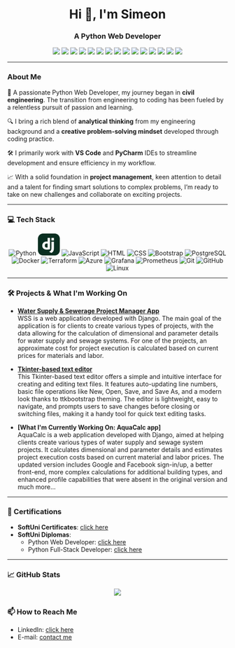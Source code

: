 <h1 align="center">Hi 👋, I'm Simeon</h1>
<h3 align="center">A Python Web Developer</h3>

<p align="center">
  <img src="https://img.shields.io/badge/Python-3776AB?style=for-the-badge&logo=python&logoColor=white" />
  <img src="https://img.shields.io/badge/Django-092E20?style=for-the-badge&logo=django&logoColor=white" />
  <img src="https://img.shields.io/badge/JavaScript-F7DF1E?style=for-the-badge&logo=javascript&logoColor=black" />
  <img src="https://img.shields.io/badge/HTML-E34F26?style=for-the-badge&logo=html5&logoColor=white" />
  <img src="https://img.shields.io/badge/CSS-1572B6?style=for-the-badge&logo=css3&logoColor=white" />
  <img src="https://img.shields.io/badge/PostgreSQL-316192?style=for-the-badge&logo=postgresql&logoColor=white" />
  <img src="https://img.shields.io/badge/Bootstrap-563D7C?style=for-the-badge&logo=bootstrap&logoColor=white" />
  <img src="https://img.shields.io/badge/Docker-2496ED?style=for-the-badge&logo=docker&logoColor=white" />
  <img src="https://img.shields.io/badge/Terraform-7B42BC?style=for-the-badge&logo=terraform&logoColor=white" />
  <img src="https://img.shields.io/badge/Azure-0078D4?style=for-the-badge&logo=microsoft-azure&logoColor=white" />
  <img src="https://img.shields.io/badge/Grafana-F46800?style=for-the-badge&logo=grafana&logoColor=white" />
  <img src="https://img.shields.io/badge/Prometheus-E6522C?style=for-the-badge&logo=prometheus&logoColor=white" />
  <img src="https://img.shields.io/badge/Git-F05032?style=for-the-badge&logo=git&logoColor=white" />
  <img src="https://img.shields.io/badge/GitHub-181717?style=for-the-badge&logo=github&logoColor=white" />
  <img src="https://img.shields.io/badge/Linux-FCC624?style=for-the-badge&logo=linux&logoColor=black" />
</p>

---

### About Me

🚀 A passionate Python Web Developer, my journey began in **civil engineering**. The transition from engineering to coding has been fueled by a relentless pursuit of passion and learning.

🔍 I bring a rich blend of **analytical thinking** from my engineering background and a **creative problem-solving mindset** developed through coding practice.

🛠️ I primarily work with **VS Code** and **PyCharm** IDEs to streamline development and ensure efficiency in my workflow.

📈 With a solid foundation in **project management**, keen attention to detail and a talent for finding smart solutions to complex problems, I’m ready to take on new challenges and collaborate on exciting projects.

---

### 💻 Tech Stack

<p align="center">
  <img src="https://cdn.jsdelivr.net/gh/devicons/devicon/icons/python/python-original.svg" alt="Python" width="50" height="50" />
  <img src="https://github.com/tandpfun/skill-icons/blob/main/icons/Django.svg" alt="Django" width="50" height="50" />
  <img src="https://cdn.jsdelivr.net/gh/devicons/devicon/icons/javascript/javascript-original.svg" alt="JavaScript" width="50" height="50" />
  <img src="https://cdn.jsdelivr.net/gh/devicons/devicon/icons/html5/html5-original.svg" alt="HTML" width="50" height="50" />
  <img src="https://cdn.jsdelivr.net/gh/devicons/devicon/icons/css3/css3-original.svg" alt="CSS" width="50" height="50" />
  <img src="https://cdn.jsdelivr.net/gh/devicons/devicon/icons/bootstrap/bootstrap-plain.svg" alt="Bootstrap" width="50" height="50" />
  <img src="https://cdn.jsdelivr.net/gh/devicons/devicon/icons/postgresql/postgresql-original.svg" alt="PostgreSQL" width="50" height="50" />
  <img src="https://cdn.jsdelivr.net/gh/devicons/devicon/icons/docker/docker-original.svg" alt="Docker" width="50" height="50" />
  <img src="https://cdn.jsdelivr.net/gh/devicons/devicon/icons/terraform/terraform-original.svg" alt="Terraform" width="50" height="50" />
  <img src="https://cdn.jsdelivr.net/gh/devicons/devicon/icons/azure/azure-original.svg" alt="Azure" width="50" height="50" />
  <img src="https://cdn.jsdelivr.net/gh/devicons/devicon/icons/grafana/grafana-original.svg" alt="Grafana" width="50" height="50" />
  <img src="https://cdn.jsdelivr.net/gh/devicons/devicon/icons/prometheus/prometheus-original.svg" alt="Prometheus" width="50" height="50" />
  <img src="https://cdn.jsdelivr.net/gh/devicons/devicon/icons/git/git-original.svg" alt="Git" width="50" height="50" />
  <img src="https://cdn.jsdelivr.net/gh/devicons/devicon/icons/github/github-original.svg" alt="GitHub" width="50" height="50" />
  <img src="https://cdn.jsdelivr.net/gh/devicons/devicon/icons/linux/linux-original.svg" alt="Linux" width="50" height="50" />
</p>

---

### 🛠️ Projects & What I'm Working On

- **[Water Supply & Sewerage Project Manager App](https://github.com/SimeonZhelinski/wss_app)**  
  WSS is a web application developed with Django. The main goal of the application is for clients to create various types of projects, with the data allowing for the calculation of dimensional and parameter details for water supply and sewage systems. For one of the projects, an approximate cost for project execution is calculated based on current prices for materials and labor.

- **[Tkinter-based text editor](https://github.com/SimeonZhelinski/Tkinter-text-editor)**  
This Tkinter-based text editor offers a simple and intuitive interface for creating and editing text files. It features auto-updating line numbers, basic file operations like New, Open, Save, and Save As, and a modern look thanks to ttkbootstrap theming. The editor is lightweight, easy to navigate, and prompts users to save changes before closing or switching files, making it a handy tool for quick text editing tasks.

- **[What I'm Currently Working On: AquaCalc app]**  
AquaCalc is a web application developed with Django, aimed at helping clients create various types of water supply and sewage system projects. It calculates dimensional and parameter details and estimates project execution costs based on current material and labor prices. The updated version includes Google and Facebook sign-in/up, a better front-end, more complex calculations for additional building types, and enhanced profile capabilities that were absent in the original version and much more...

---

### 📜 Certifications

- **SoftUni Certificates**: [click here](https://github.com/SimeonZhelinski/SimeonZhelinski/tree/main/Certificates)
- **SoftUni Diplomas**: 
  - Python Web Developer: [click here](https://github.com/SimeonZhelinski/SimeonZhelinski/blob/main/Diplomas/Diploma%20for%20Python%20Web%20Developer.pdf) 
  - Python Full-Stack Developer: [click here](https://github.com/SimeonZhelinski/SimeonZhelinski/blob/main/Diplomas/Diploma%20for%20Python%20Full-Stack%20Developer.pdf)

---

### 📈 GitHub Stats

<p align="center">
  <img src="https://github-readme-streak-stats.herokuapp.com/?user=SimeonZhelinski&theme=radical" />
</p>

### 📫 How to Reach Me

- LinkedIn: [click here](https://www.linkedin.com/in/simeon-zhelinski-630a2084/)
- E-mail: [contact me](mailto:simeon.zhelinski@gmail.com)
